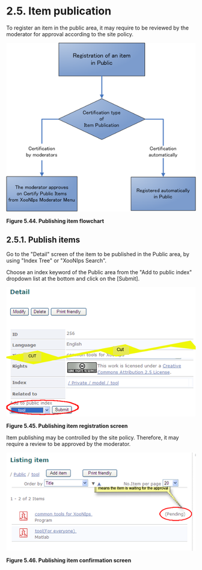# 2.5. Item publication

To register an item in the public area, it may require to be reviewed by the moderator for approval according to the site policy.

![Publishing item flowchart](../../.gitbook/assets/xoonips-operate42.png)

**Figure 5.44. Publishing item flowchart**

## 2.5.1. Publish items <a id="2-5-1-publish-items"></a>

Go to the "Detail" screen of the item to be published in the Public area, by using "Index Tree" or "XooNIps Search".

Choose an index keyword of the Public area from the "Add to public index" dropdown list at the bottom and click on the \[Submit\].

![Publishing item registration screen](../../.gitbook/assets/xoonips-operate43.png)

**Figure 5.45. Publishing item registration screen**

Item publishing may be controlled by the site policy. Therefore, it may require a review to be approved by the moderator.

![Publishing item confirmation screen](../../.gitbook/assets/xoonips-operate44.png)

**Figure 5.46. Publishing item confirmation screen**

